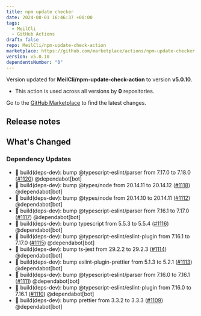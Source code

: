 ```yaml
---
title: npm update checker
date: 2024-08-01 16:46:37 +00:00
tags:
  - MeilCli
  - GitHub Actions
draft: false
repo: MeilCli/npm-update-check-action
marketplace: https://github.com/marketplace/actions/npm-update-checker
version: v5.0.10
dependentsNumber: "0"
---
```



Version updated for **MeilCli/npm-update-check-action** to version **v5.0.10**.
- This action is used across all versions by **0** repositories.

Go to the [GitHub Marketplace](https://github.com/marketplace/actions/npm-update-checker) to find the latest changes.

## Release notes

## What's Changed
### Dependency Updates
- :green_book: build(deps-dev): bump @typescript-eslint/parser from 7.17.0 to 7.18.0 ([#1120](https://github.com/MeilCli/npm-update-check-action/pull/1120)) @dependabot[bot]
- :green_book: build(deps-dev): bump @types/node from 20.14.11 to 20.14.12 ([#1118](https://github.com/MeilCli/npm-update-check-action/pull/1118)) @dependabot[bot]
- :green_book: build(deps-dev): bump @types/node from 20.14.10 to 20.14.11 ([#1112](https://github.com/MeilCli/npm-update-check-action/pull/1112)) @dependabot[bot]
- :green_book: build(deps-dev): bump @typescript-eslint/parser from 7.16.1 to 7.17.0 ([#1117](https://github.com/MeilCli/npm-update-check-action/pull/1117)) @dependabot[bot]
- :green_book: build(deps-dev): bump typescript from 5.5.3 to 5.5.4 ([#1116](https://github.com/MeilCli/npm-update-check-action/pull/1116)) @dependabot[bot]
- :green_book: build(deps-dev): bump @typescript-eslint/eslint-plugin from 7.16.1 to 7.17.0 ([#1115](https://github.com/MeilCli/npm-update-check-action/pull/1115)) @dependabot[bot]
- :green_book: build(deps-dev): bump ts-jest from 29.2.2 to 29.2.3 ([#1114](https://github.com/MeilCli/npm-update-check-action/pull/1114)) @dependabot[bot]
- :green_book: build(deps-dev): bump eslint-plugin-prettier from 5.1.3 to 5.2.1 ([#1113](https://github.com/MeilCli/npm-update-check-action/pull/1113)) @dependabot[bot]
- :green_book: build(deps-dev): bump @typescript-eslint/parser from 7.16.0 to 7.16.1 ([#1111](https://github.com/MeilCli/npm-update-check-action/pull/1111)) @dependabot[bot]
- :green_book: build(deps-dev): bump @typescript-eslint/eslint-plugin from 7.16.0 to 7.16.1 ([#1110](https://github.com/MeilCli/npm-update-check-action/pull/1110)) @dependabot[bot]
- :green_book: build(deps-dev): bump prettier from 3.3.2 to 3.3.3 ([#1109](https://github.com/MeilCli/npm-update-check-action/pull/1109)) @dependabot[bot]
